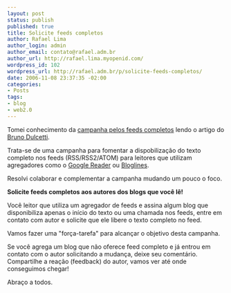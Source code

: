 ```yaml
--- 
layout: post
status: publish
published: true
title: Solicite feeds completos
author: Rafael Lima
author_login: admin
author_email: contato@rafael.adm.br
author_url: http://rafael.lima.myopenid.com/
wordpress_id: 102
wordpress_url: http://rafael.adm.br/p/solicite-feeds-completos/
date: 2006-11-08 23:37:35 -02:00
categories: 
- Posts
tags: 
- blog
- web2.0
---
```

Tomei conhecimento da <a href="http://www.arcanjo.org/blog/?p=70">campanha pelos feeds completos</a> lendo o artigo do <a href="http://www.brunodulcetti.com/blog/2006/11/03/deixe-seus-feeds-completos-uma-campanha-rafael-arcanjo.html">Bruno Dulcetti</a>.

Trata-se de uma campanha para fomentar a dispobilização do texto completo nos feeds (RSS/RSS2/ATOM) para leitores que utilizam agregadores como o <a href="http://reader.google.com">Google Reader</a> ou <a href="http://bloglines.com">Bloglines</a>.

Resolvi colaborar e complementar a campanha mudando um pouco o foco.

<strong>Solicite feeds completos aos autores dos blogs que você lê!</strong>

Você leitor que utiliza um agregador de feeds e assina algum blog que disponibiliza apenas o início do texto ou uma chamada nos feeds, entre em contato com  autor e solicite que ele libere o texto completo no feed.

Vamos fazer uma "força-tarefa" para alcançar o objetivo desta campanha.

Se você agrega um blog que não oferece feed completo e já entrou em contato com o autor solicitando a mudança, deixe seu comentário. Compartilhe a reação (feedback) do autor, vamos ver até onde conseguimos chegar!

Abraço a todos.
